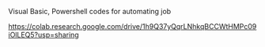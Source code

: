 Visual Basic, Powershell codes for automating job

https://colab.research.google.com/drive/1h9Q37yQqrLNhkqBCCWtHMPc09iOlLEQ5?usp=sharing

